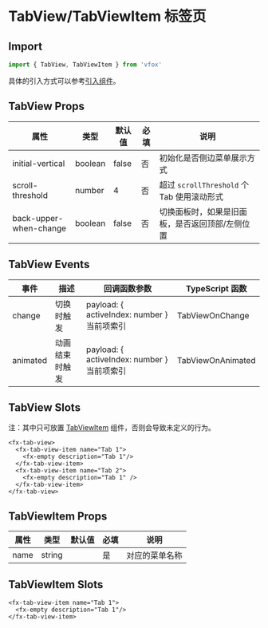 # TabView/TabViewItem 标签页

## Import

```JavaScript
import { TabView, TabViewItem } from 'vfox'
```

具体的引入方式可以参考[引入组件](../guide/import.md)。

## TabView Props

| 属性                   | 类型    | 默认值 | 必填 | 说明                                            |
| ---------------------- | ------- | ------ | ---- | ----------------------------------------------- |
| initial-vertical       | boolean | false  | 否   | 初始化是否侧边菜单展示方式                      |
| scroll-threshold       | number  | 4      | 否   | 超过 `scrollThreshold` 个 Tab 使用滚动形式      |
| back-upper-when-change | boolean | false  | 否   | 切换面板时，如果是旧面板，是否返回顶部/左侧位置 |

## TabView Events

| 事件     | 描述           | 回调函数参数                                | TypeScript 函数   |
| -------- | -------------- | ------------------------------------------- | ----------------- |
| change   | 切换时触发     | payload: { activeIndex: number } 当前项索引 | TabViewOnChange   |
| animated | 动画结束时触发 | payload: { activeIndex: number } 当前项索引 | TabViewOnAnimated |

## TabView Slots

注：其中只可放置 [TabViewItem](./TabView.md#tabviewitem-props) 组件，否则会导致未定义的行为。

```Vue
<fx-tab-view>
  <fx-tab-view-item name="Tab 1">
    <fx-empty description="Tab 1"/>
  </fx-tab-view-item>
  <fx-tab-view-item name="Tab 2">
    <fx-empty description="Tab 1" />
  </fx-tab-view-item>
</fx-tab-view>
```

## TabViewItem Props

| 属性 | 类型   | 默认值 | 必填 | 说明           |
| ---- | ------ | ------ | ---- | -------------- |
| name | string |        | 是   | 对应的菜单名称 |

## TabViewItem Slots

```Vue
<fx-tab-view-item name="Tab 1">
  <fx-empty description="Tab 1"/>
</fx-tab-view-item>
```
